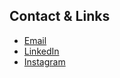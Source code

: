 ## Contact & Links

- [Email](mailto:hello@example.com)
- [LinkedIn](https://linkedin.com/)
- [Instagram](https://instagram.com/)
